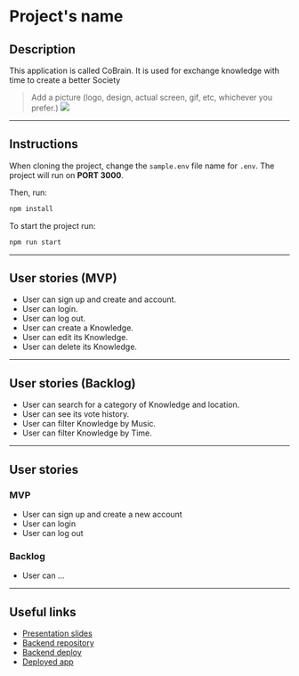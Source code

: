 # Project's name

## Description

This application is called CoBrain. It is used for exchange knowledge with time to create a better Society

> Add a picture (logo, design, actual screen, gif, etc, whichever you prefer.)
![](App.png)

---
## Instructions

When cloning the project, change the <code>sample.env</code> file name for <code>.env</code>. The project will run on **PORT 3000**.

Then, run:
```bash
npm install
```

To start the project run:
```bash
npm run start
```
---

## User stories (MVP)

- User can sign up and create and account.
- User can login.
- User can log out.
- User can create a Knowledge.
- User can edit its Knowledge.
- User can delete its Knowledge.

---

## User stories (Backlog)

- User can search for a category of Knowledge and location.
- User can see its vote history.
- User can filter Knowledge by Music.
- User can filter Knowledge by Time.

---
## User stories 

### MVP

- User can sign up and create a new account
- User can login
- User can log out

### Backlog

- User can ...

---

## Useful links

- [Presentation slides]()
- [Backend repository]()
- [Backend deploy]()
- [Deployed app]()


